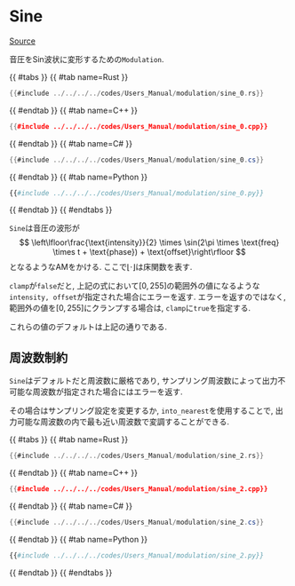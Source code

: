 # Sine
[Source](https://github.com/shinolab/autd3-rs/blob/v35.0.1/autd3/src/datagram/modulation/sine.rs)

音圧をSin波状に変形するための`Modulation`.

{{ #tabs }}
{{ #tab name=Rust }}
```rust
{{#include ../../../../codes/Users_Manual/modulation/sine_0.rs}}
```
{{ #endtab }}
{{ #tab name=C++ }}
```cpp
{{#include ../../../../codes/Users_Manual/modulation/sine_0.cpp}}
```
{{ #endtab }}
{{ #tab name=C# }}
```cs
{{#include ../../../../codes/Users_Manual/modulation/sine_0.cs}}
```
{{ #endtab }}
{{ #tab name=Python }}
```python
{{#include ../../../../codes/Users_Manual/modulation/sine_0.py}}
```
{{ #endtab }}
{{ #endtabs }}

`Sine`は音圧の波形が
$$
    \left\lfloor\frac{\text{intensity}}{2} \times \sin(2\pi \times \text{freq} \times t + \text{phase}) + \text{offset}\right\rfloor
$$
となるようなAMをかける.
ここで$\lfloor\cdot\rfloor$は床関数を表す.

`clamp`が`false`だと, 上記の式において$[0,255]$の範囲外の値になるような`intensity, offset`が指定された場合にエラーを返す.
エラーを返すのではなく, 範囲外の値を$[0,255]$にクランプする場合は, `clamp`に`true`を指定する.

これらの値のデフォルトは上記の通りである.

## 周波数制約

`Sine`はデフォルトだと周波数に厳格であり, サンプリング周波数によって出力不可能な周波数が指定された場合にはエラーを返す.

その場合はサンプリング設定を変更するか, `into_nearest`を使用することで, 出力可能な周波数の内で最も近い周波数で変調することができる.

{{ #tabs }}
{{ #tab name=Rust }}
```rust
{{#include ../../../../codes/Users_Manual/modulation/sine_2.rs}}
```
{{ #endtab }}
{{ #tab name=C++ }}
```cpp
{{#include ../../../../codes/Users_Manual/modulation/sine_2.cpp}}
```
{{ #endtab }}
{{ #tab name=C# }}
```cs
{{#include ../../../../codes/Users_Manual/modulation/sine_2.cs}}
```
{{ #endtab }}
{{ #tab name=Python }}
```python
{{#include ../../../../codes/Users_Manual/modulation/sine_2.py}}
```
{{ #endtab }}
{{ #endtabs }}

